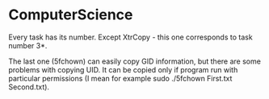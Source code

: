 # ComputerScience

Every task has its number. Except XtrCopy - this one corresponds to task number 3*.

The last one (5fchown) can easily copy GID information, but there are some problems with copying UID. It can be copied only if program run with
particular permissions (I mean for example  sudo ./5fchown First.txt Second.txt).
